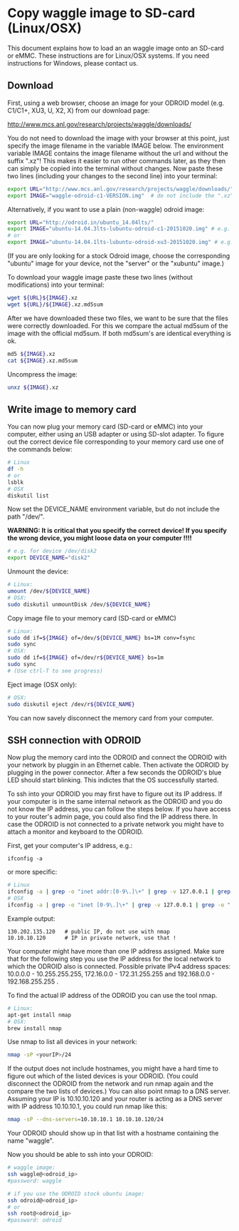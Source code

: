 
# Copy waggle image to SD-card (Linux/OSX)

This document explains how to load an an waggle image onto an SD-card or eMMC. These instructions are for Linux/OSX systems. If you need instructions for Windows, please contact us.

## Download

First, using a web browser, choose an image for your ODROID model (e.g. C1/C1+, XU3, U, X2, X) from our download page: 

http://www.mcs.anl.gov/research/projects/waggle/downloads/

You do not need to download the image with your browser at this point, just specify the image filename in the variable IMAGE below. The environment variable IMAGE contains the image filename without the url and without the suffix ".xz"! This makes it easier to run other commands later, as they then can simply be copied into the terminal without changes. Now paste these two lines (including your changes to the second line) into your terminal:

```bash
export URL="http://www.mcs.anl.gov/research/projects/waggle/downloads/"
export IMAGE="waggle-odroid-c1-VERSION.img"  # do not include the ".xz" suffix !
```

Alternatively, if you want to use a plain (non-waggle) odroid image: 
```bash
export URL="http://odroid.in/ubuntu_14.04lts/"
export IMAGE="ubuntu-14.04.3lts-lubuntu-odroid-c1-20151020.img" # e.g. for the ODROID-C1 and ODROID-C1+ 
# or
export IMAGE="ubuntu-14.04.1lts-lubuntu-odroid-xu3-20151020.img" # e.g. for the ODROID-XU3
```
(If you are only looking for a stock Odroid image, choose the corresponding "ubuntu" image for your device, not the "server" or the "xubuntu" image.)

To download your waggle image paste these two lines (without modifications) into your terminal:
```bash
wget ${URL}${IMAGE}.xz
wget ${URL}/${IMAGE}.xz.md5sum
```

After we have downloaded these two files, we want to be sure that the files were correctly downloaded. For this we compare the actual md5sum of the image with the official md5sum. If both md5sum's are identical everything is ok.
```bash
md5 ${IMAGE}.xz
cat ${IMAGE}.xz.md5sum
```

Uncompress the image:
```bash
unxz ${IMAGE}.xz
```

## Write image to memory card
You can now plug your memory card (SD-card or eMMC) into your computer, either using an USB adapter or using SD-slot adapter. To figure out the correct device file corresponding to your memory card use one of the commands below:
```bash
# Linux
df -h
# or
lsblk
# OSX
diskutil list
```

Now set the DEVICE_NAME environment variable, but do not include the path "/dev/".

**WARNING: It is critical that you specify the correct device! If you specify the wrong device, you might loose data on your computer !!!!**
```bash
# e.g. for device /dev/disk2
export DEVICE_NAME="disk2" 
```

Unmount the device:
```bash
# Linux: 
umount /dev/${DEVICE_NAME}
# OSX:
sudo diskutil unmountDisk /dev/${DEVICE_NAME}
```

Copy image file to your memory card (SD-card or eMMC)
```bash
# Linux:
sudo dd if=${IMAGE} of=/dev/${DEVICE_NAME} bs=1M conv=fsync
sudo sync
# OSX:
sudo dd if=${IMAGE} of=/dev/r${DEVICE_NAME} bs=1m
sudo sync
# (Use ctrl-T to see progress)
```


Eject image (OSX only):
```bash
# OSX: 
sudo diskutil eject /dev/r${DEVICE_NAME}
```

You can now savely disconnect the memory card from your computer.

## SSH connection with ODROID

Now plug the memory card into the ODROID and connect the ODROID with your network by pluggin in an Ethernet cable. Then activate the ODROID by plugging in the power connector. After a few seconds the ODROID's blue LED should start blinking. This indictes that the OS successfully started. 

To ssh into your ODROID you may first have to figure out its IP address. If your computer is in the same internal network as the ODROID and you do not know the IP address, you can follow the steps below. If you have access to your router's admin page, you could also find the IP address there. In case the ODROID is not connected to a private network you might have to attach a monitor and keyboard to the ODROID.

First, get your computer's IP address, e.g.:
```text
ifconfig -a
```
or more specific:
```bash
# Linux
ifconfig -a | grep -o "inet addr:[0-9\.]\+" | grep -v 127.0.0.1 | grep -o "[0-9\.]\+"
# OSX
ifconfig -a | grep -o "inet [0-9\.]\+" | grep -v 127.0.0.1 | grep -o "[0-9\.]\+"
```
Example output:
```text
130.202.135.120   # public IP, do not use with nmap
10.10.10.120      # IP in private network, use that !
```

Your computer might have more than one IP address assigned. Make sure that for the following step you use the IP address for the local network to which the ODROID also is connected. Possible private IPv4 address spaces: 10.0.0.0 - 10.255.255.255, 172.16.0.0 - 172.31.255.255 and 192.168.0.0 - 192.168.255.255 .

To find the actual IP address of the ODROID you can use the tool nmap.
```bash
# Linux:
apt-get install nmap
# OSX:
brew install nmap
```

Use nmap to list all devices in your network:
```bash
nmap -sP <yourIP>/24 
```
If the output does not include hostnames, you might have a hard time to figure out which of the listed devices is your ODROID. (You could disconnect the ODROID from the network and run nmap again and the compare the two lists of devices.) You can also point nmap to a DNS server. Assuming your IP is 10.10.10.120 and your router is acting as a DNS server with IP address 10.10.10.1, you could run nmap like this:

```bash
nmap -sP --dns-servers=10.10.10.1 10.10.10.120/24  
```

Your ODROID should show up in that list with a hostname containing the name "waggle".


Now you should be able to ssh into your ODROID:
```bash
# waggle image:
ssh waggle@<odroid_ip>
#password: waggle

# if you use the ODROID stock ubuntu image:
ssh odroid@<odroid_ip>
# or
ssh root@<odroid_ip>
#password: odroid
```



